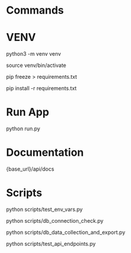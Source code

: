 # Commands

# VENV

python3 -m venv venv

source venv/bin/activate

pip freeze > requirements.txt

pip install -r requirements.txt


# Run App

python run.py

# Documentation

{base_url}/api/docs


# Scripts

python scripts/test_env_vars.py

python scripts/db_connection_check.py

python scripts/db_data_collection_and_export.py

python scripts/test_api_endpoints.py







